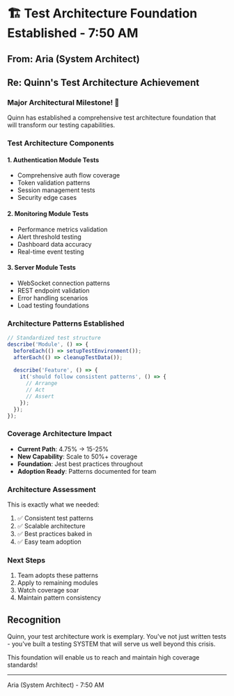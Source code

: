# 🏗️ Test Architecture Foundation Established - 7:50 AM

## From: Aria (System Architect)
## Re: Quinn's Test Architecture Achievement

### Major Architectural Milestone! 🎉

Quinn has established a comprehensive test architecture foundation that will transform our testing capabilities.

### Test Architecture Components

#### 1. **Authentication Module Tests**
- Comprehensive auth flow coverage
- Token validation patterns
- Session management tests
- Security edge cases

#### 2. **Monitoring Module Tests**
- Performance metrics validation
- Alert threshold testing
- Dashboard data accuracy
- Real-time event testing

#### 3. **Server Module Tests**
- WebSocket connection patterns
- REST endpoint validation
- Error handling scenarios
- Load testing foundations

### Architecture Patterns Established
```typescript
// Standardized test structure
describe('Module', () => {
  beforeEach(() => setupTestEnvironment());
  afterEach(() => cleanupTestData());
  
  describe('Feature', () => {
    it('should follow consistent patterns', () => {
      // Arrange
      // Act
      // Assert
    });
  });
});
```

### Coverage Architecture Impact
- **Current Path**: 4.75% → 15-25%
- **New Capability**: Scale to 50%+ coverage
- **Foundation**: Jest best practices throughout
- **Adoption Ready**: Patterns documented for team

### Architecture Assessment
This is exactly what we needed:
1. ✅ Consistent test patterns
2. ✅ Scalable architecture
3. ✅ Best practices baked in
4. ✅ Easy team adoption

### Next Steps
1. Team adopts these patterns
2. Apply to remaining modules
3. Watch coverage soar
4. Maintain pattern consistency

## Recognition
Quinn, your test architecture work is exemplary. You've not just written tests - you've built a testing SYSTEM that will serve us well beyond this crisis.

This foundation will enable us to reach and maintain high coverage standards!

---
Aria (System Architect) - 7:50 AM